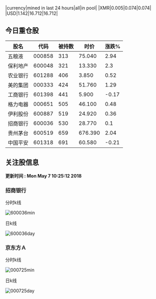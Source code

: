 |currency|mined in last 24 hours|all|in pool|
|XMR|0.005|0.074|0.074|
|USD|1.142|16.712|16.712|

## 今日重仓股 

|股名|代码|被持数|时价|涨跌%|
|---|---|---|---|---|
|五粮液|000858|313|75.040|2.94|
|保利地产|600048|321|13.330|2.3|
|农业银行|601288|406|3.850|0.52|
|美的集团|000333|424|51.760|1.29|
|工商银行|601398|441|5.900|-0.17|
|格力电器|000651|505|46.100|0.48|
|伊利股份|600887|519|24.920|0.36|
|招商银行|600036|530|28.770|0.1|
|贵州茅台|600519|659|676.390|2.04|
|中国平安|601318|691|60.580|-0.21|

## 关注股信息
**更新时间 : Mon May  7 10:25:12 2018**
### 招商银行 
分时k线

![600036min](http://image.sinajs.cn/newchart/min/n/sh600036.gif)

日k线

![600036day](http://image.sinajs.cn/newchart/daily/n/sh600036.gif)

### 京东方Ａ 
分时k线

![000725min](http://image.sinajs.cn/newchart/min/n/sz000725.gif)

日k线

![000725day](http://image.sinajs.cn/newchart/daily/n/sz000725.gif)
